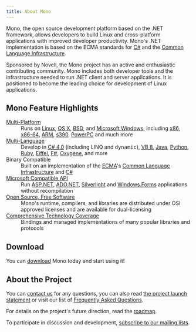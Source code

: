 ```yaml
---
title: About Mono
---
```


Mono, the open source development platform based on the .NET framework, allows developers to build Linux and cross-platform applications with improved developer productivity. Mono's .NET implementation is based on the ECMA standards for [C#](http://www.ecma-international.org/publications/standards/Ecma-334.htm) and the [Common Language Infrastructure](http://www.ecma-international.org/publications/standards/Ecma-335.htm).

Sponsored by Novell, the Mono project has an active and enthusiastic contributing community. Mono includes both developer tools and the infrastructure needed to run .NET client and server applications. It is positioned to become the leading choice for development of Linux applications.

## Mono Feature Highlights

<dl class="features">
	<dt><a href="/Supported_Platforms" title="Supported Platforms">Multi-Platform</a></dt>
	<dd>Runs on <a href="?title=Linux&amp;action=edit&amp;redlink=1" class="new" title="Linux (page does not exist)">Linux</a>, <a href="/Mono:OSX" title="Mono:OSX">OS X</a>, <a href="/Mono:BSD" title="Mono:BSD">BSD</a>, and <a href="/Mono:Windows" title="Mono:Windows" class="mw-redirect">Microsoft Windows</a>, including <a href="/Mono:X86" title="Mono:X86">x86</a>, <a href="/Mono:AMD64" title="Mono:AMD64">x86-64</a>, <a href="/Mono:ARM" title="Mono:ARM">ARM</a>, <a href="/Mono:S390" title="Mono:S390">s390</a>, <a href="/Mono:PowerPC" title="Mono:PowerPC">PowerPC</a> and much more</dd>
	<dt><a href="/Languages" title="Languages">Multi-Language</a></dt>
	<dd>Develop in <a href="/CSharp_Compiler" title="CSharp Compiler">C# 4.0</a> (including LINQ and <tt>dynamic</tt>), <a href="/Visual_Basic" title="Visual Basic" class="mw-redirect">VB 8</a>, <a href="/Java" title="Java">Java</a>, <a href="/Python" title="Python">Python</a>, <a href="http://www.ironruby.net/" class="external text" rel="nofollow">Ruby</a>, <a href="http://www.eiffel.com/" class="external text" rel="nofollow">Eiffel</a>, <a href="http://research.microsoft.com/fsharp/" class="external text" rel="nofollow">F#</a>, <a href="http://remobjects.com/oxygene" class="external text" rel="nofollow">Oxygene</a>, and more</dd>      
	<dt>Binary Compatible</dt>
	<dd>Built on an implementation of the <a href="/ECMA" title="ECMA">ECMA</a>'s <a href="/Mono:Runtime" title="Mono:Runtime">Common Language Infrastructure</a> and <a href="/CSharp_Compiler" title="CSharp Compiler">C#</a></dd>        
	<dt><a href="/Guidelines:Application_Portability" title="Guidelines:Application Portability">Microsoft Compatible API</a></dt>
	<dd>Run <a href="/ASP.NET" title="ASP.NET">ASP.NET</a>, <a href="/ADO.NET" title="ADO.NET">ADO.NET</a>, <a href="/Moonlight" title="Moonlight">Silverlight</a> and <a href="/WinForms" title="WinForms">Windows.Forms</a> applications without recompilation</dd>        
	<dt><a href="/License" title="License" class="mw-redirect">Open Source, Free Software</a></dt>
	<dd>Mono's runtime, compilers, and libraries are distributed under OSI approved licenses and are available for dual-licensing</dd>        
	<dt><a href="/Plans" title="Plans">Comprehensive Technology Coverage</a></dt>
	<dd>Bindings and managed implementations of many popular libraries and protocols</dd>
</dl>

## Download

You can [download](http://mono-project.com/Downloads) Mono today and start using it!

## About the Project

You can [contact us](http://mono-project.com/Contact) for any questions, you can also read [the project launch statement](http://mono-project.com/Mono_Rationale) or visit our list of [Frequently Asked Questions](http://mono-project.com/FAQ).

For details on the project's future direction, read the [roadmap](http://mono-project.com/Mono_Project_Roadmap). 

To participate in discussion and development, [subscribe to our mailing lists](http://mono-project.com/Mailing_Lists).